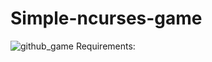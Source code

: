 # Simple-ncurses-game
![github_game](https://user-images.githubusercontent.com/72406032/95146197-847ca600-077d-11eb-839e-fdfcfcea65f0.gif)
Requirements:

